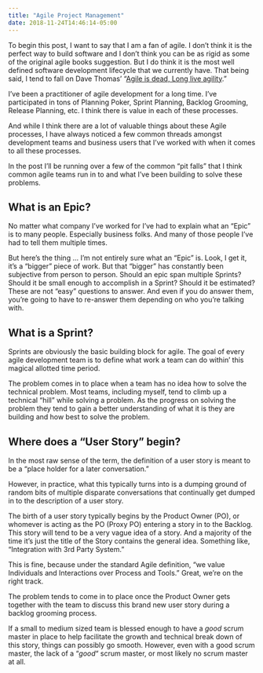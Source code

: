 ```yaml
---
title: "Agile Project Management"
date: 2018-11-24T14:46:14-05:00
---
```


To begin this post, I want to say that I am a fan of agile. I don’t think it is the perfect way to build software and I don’t think you can be as rigid as some of the original agile books suggestion. But I do think it is the most well defined software development lifecycle that we currently have. That being said, I tend to fall on Dave Thomas’ “[Agile is dead, Long live agility](https://pragdave.me/blog/2014/03/04/time-to-kill-agile.html).”

I’ve been a practitioner of agile development for a long time. I’ve participated in tons of Planning Poker, Sprint Planning, Backlog Grooming, Release Planning, etc. I think there is value in each of these processes.

And while I think there are a lot of valuable things about these Agile processes, I have always noticed a few common threads amongst development teams and business users that I’ve worked with when it comes to all these processes.

In the post I’ll be running over a few of the common “pit falls” that I think common agile teams run in to and what I’ve been building to solve these problems.

## What is an Epic?
No matter what company I’ve worked for I’ve had to explain what an “Epic” is to many people. Especially business folks. And many of those people I’ve had to tell them multiple times.

But here’s the thing ... I’m not entirely sure what an “Epic” is. Look, I get it, it’s a “bigger” piece of work. But that “bigger” has constantly been subjective from person to person. Should an epic span multiple Sprints? Should it be small enough to accomplish in a Sprint? Should it be estimated? These are not “easy” questions to answer. And even if you do answer them, you’re going to have to re-answer them depending on who you’re talking with.

## What is a Sprint?
Sprints are obviously the basic building block for agile. The goal of every agile development team is to define what work a team can do within’ this magical allotted time period.

The problem comes in to place when a team has no idea how to solve the technical problem. Most teams, including myself, tend to climb up a technical “hill” while solving a problem. As the progress on solving the problem they tend to gain a better understanding of what it is they are building and how best to solve the problem.

## Where does a “User Story” begin?
In the most raw sense of the term, the definition of a user story is meant to be a “place holder for a later conversation.”

However, in practice, what this typically turns into is a dumping ground of random bits of multiple disparate conversations that continually get dumped in to the description of a user story.

The birth of a user story typically begins by the Product Owner (PO), or whomever is acting as the PO (Proxy PO) entering a story in to the Backlog. This story will tend to be a very vague idea of a story. And a majority of the time it’s just the title of the Story contains the general idea. Something like, “Integration with 3rd Party System.”

This is fine, because under the standard Agile definition, “we value Individuals and Interactions over Process and Tools.” Great, we’re on the right track.

The problem tends to come in to place once the Product Owner gets together with the team to discuss this brand new user story during a backlog grooming process.

If a small to medium sized team is blessed enough to have a *good* scrum master in place to help facilitate the growth and technical break down of this story, things can possibly go smooth. However, even with a good scrum master, the lack of a “*good*“ scrum master, or most likely no scrum master at all.